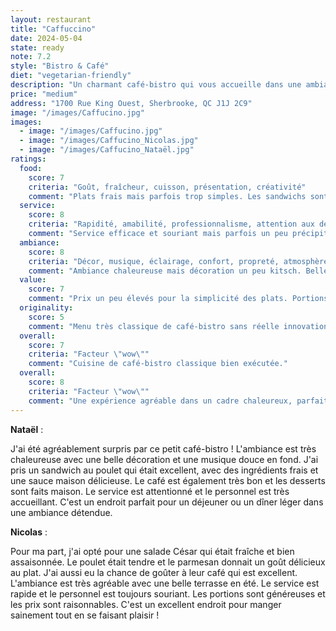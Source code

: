 ```yaml
---
layout: restaurant
title: "Caffuccino"
date: 2024-05-04
state: ready
note: 7.2
style: "Bistro & Café"
diet: "vegetarian-friendly"
description: "Un charmant café-bistro qui vous accueille dans une ambiance chaleureuse et conviviale !"
price: "medium"
address: "1700 Rue King Ouest, Sherbrooke, QC J1J 2C9"
image: "/images/Caffucino.jpg"
images:
  - image: "/images/Caffucino.jpg"
  - image: "/images/Caffucino_Nicolas.jpg"
  - image: "/images/Caffucino_Nataël.jpg"
ratings:
  food:
    score: 7
    criteria: "Goût, fraîcheur, cuisson, présentation, créativité"
    comment: "Plats frais mais parfois trop simples. Les sandwichs sont bons mais manquent d'originalité. Desserts maison corrects."
  service:
    score: 8
    criteria: "Rapidité, amabilité, professionnalisme, attention aux détails"
    comment: "Service efficace et souriant mais parfois un peu précipité. Personnel accueillant mais manque de personnalité."
  ambiance:
    score: 8
    criteria: "Décor, musique, éclairage, confort, propreté, atmosphère générale"
    comment: "Ambiance chaleureuse mais décoration un peu kitsch. Belle terrasse en été mais peut être bruyante."
  value:
    score: 7
    comment: "Prix un peu élevés pour la simplicité des plats. Portions correctes mais pas exceptionnelles."
  originality:
    score: 5
    comment: "Menu très classique de café-bistro sans réelle innovation. Manque de créativité dans les recettes."
  overall:
    score: 7
    criteria: "Facteur \"wow\""
    comment: "Cuisine de café-bistro classique bien exécutée."
  overall:
    score: 8
    criteria: "Facteur \"wow\""
    comment: "Une expérience agréable dans un cadre chaleureux, parfait pour un repas léger."
---
```


**Nataël** :

J'ai été agréablement surpris par ce petit café-bistro ! L'ambiance est très chaleureuse avec une belle décoration et une musique douce en fond. J'ai pris un sandwich au poulet qui était excellent, avec des ingrédients frais et une sauce maison délicieuse. Le café est également très bon et les desserts sont faits maison. Le service est attentionné et le personnel est très accueillant. C'est un endroit parfait pour un déjeuner ou un dîner léger dans une ambiance détendue.

**Nicolas** :

Pour ma part, j'ai opté pour une salade César qui était fraîche et bien assaisonnée. Le poulet était tendre et le parmesan donnait un goût délicieux au plat. J'ai aussi eu la chance de goûter à leur café qui est excellent. L'ambiance est très agréable avec une belle terrasse en été. Le service est rapide et le personnel est toujours souriant. Les portions sont généreuses et les prix sont raisonnables. C'est un excellent endroit pour manger sainement tout en se faisant plaisir ! 